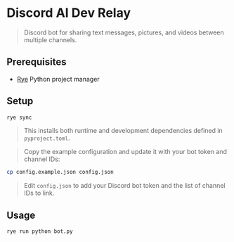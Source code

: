 # Discord AI Dev Relay

> Discord bot for sharing text messages, pictures, and videos between multiple channels.

## Prerequisites

- [Rye](https://rye.astral.sh/) Python project manager

## Setup

```bash
rye sync
```

> This installs both runtime and development dependencies defined in `pyproject.toml`.

> Copy the example configuration and update it with your bot token and channel IDs:

```bash
cp config.example.json config.json
```

> Edit `config.json` to add your Discord bot token and the list of channel IDs to link.

## Usage

```bash
rye run python bot.py
```
